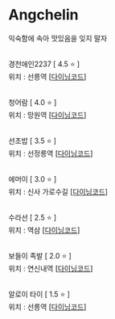 # Angchelin
익숙함에 속아 맛있음을 잊지 말자
<br><br>

경천애인2237 [ 4.5 ⭐️ ]
<br>
위치 : 선릉역
[[다이닝코드](https://www.diningcode.com/profile.php?rid=TIAjPermLmuO)]
<br><br>

청어람 [ 4.0 ⭐️ ]
<br>
위치 : 망원역
[[다이닝코드](http://www.diningcode.com/profile.php?rid=hI8HuREl1vU7)]
<br><br>

선초밥 [ 3.5 ⭐️ ]
<br>
위치 : 선정릉역
[[다이닝코드](http://www.diningcode.com/profile.php?rid=zm6uyQrVw83x)]
<br><br>

에머이 [ 3.0 ⭐️ ]
<br>
위치 : 신사 가로수길
[[다이닝코드](http://www.diningcode.com/profile.php?rid=UwzXQhpEhe9I)]
<br><br>

수라선 [ 2.5 ⭐️ ]
<br>
위치 : 역삼
[[다이닝코드](http://www.diningcode.com/profile.php?rid=9eoZ8bywDKjJ)]
<br><br>

보들이 족발 [ 2.0 ⭐️ ]
<br>
위치 : 연신내역
[[다이닝코드](http://www.diningcode.com/profile.php?rid=dwvS1BAUzBBY)]
<br><br>

알로이 타이 [ 1.5 ⭐️ ]
<br>
위치 : 선릉역
[[다이닝코드](http://www.diningcode.com/profile.php?rid=KIZ7c7huE6Y2)]
<br><br>

